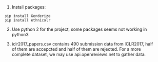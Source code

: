 1. Install packages:
```
pip install Genderize
pip install ethnicolr
```
2. Use python 2 for the project, some packages seems not working in python3

3. iclr2017_papers.csv contains 490 submission data from ICLR2017, half of them are accepcted and half of them are rejected.
   For a more complete dataset, we may use api.openreviews.net to gather data.

